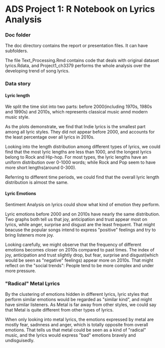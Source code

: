 # ADS Project 1:  R Notebook on Lyrics Analysis

### Doc folder

The doc directory contains the report or presentation files. It can have subfolders. 

The file Text_Processing.Rmd contains code that deals with original dataset lyrics.Rdata, and Project1_ch3379 performs the whole analysis over the developing trend of song lyrics.

### Data story

#### Lyric length
We split the time slot into two parts: before 2000(including 1970s, 1980s and 1990s) and 2010s, which represents classical music annd modern music style.

As the plots demonstrate, we find that Indie lyrics is the smallest part among all lyric styles. They did not appear before 2000, and accounts for the least percentage over all lyrics in 2010s.

Looking into the length distribution among different types of lyrics, we could find that the most lyric lengths are less than 1000, and the longest lyrics belong to Rock and Hip-hop. For most types, the lyric lengths have an uniform distribution over 0-1000 words; while Rock and Pop seem to have more short lengths(around 0-300). 

Referring to different time periods, we could find that the overall lyric length distribution is almost the same.

#### Lyric Emotions
Sentiment Analysis on lyrics could show what kind of emotion they perform.

Lyric emotions before 2000 and on 2010s have nearly the same distribution. Two graphs both tell us that joy, anticipation and trust appear most on lyrics, while anger, surprise and disgust are the least frequent. That might beacuse the popular songs intend to express "positive" feelings and try to bring listeners more joy.

Looking carefully, we might observe that the frequency of different emotions becomes closer on 2010s compared to past times. The index of joy, anticipation and trust slightly drop, but fear, surprise and disgust(which would be seen as "negative" feelings) appear more on 2010s. That might reflect on the "social trends": People tend to be more complex and under more pressure.

### "Radical" Metal Lyrics
By the clustering of emotions hidden in different lyrics, lyric styles that perform similar emotions would be regarded as "similar kind", and might have similar listeners. As Metal is far away from other styles, we could say that Metal is quite different from other types of lyrics.

When only looking into metal lyrics, the emotions expressed by metal are mostly fear, sadnness and anger, which is totally opposite from overall emotions. That tells us that metal could be seen as a kind of "radical" music, and the lyrics would express "bad" emotions bravely and undisguisedly.
